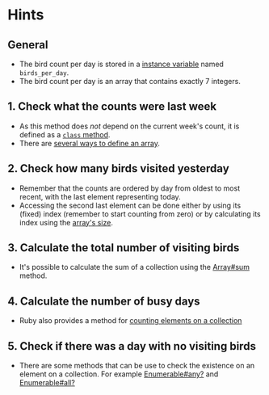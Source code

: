 # Hints

## General

- The bird count per day is stored in a [instance variable][instance-variables] named `birds_per_day`.
- The bird count per day is an array that contains exactly 7 integers.

## 1. Check what the counts were last week

- As this method does _not_ depend on the current week's count, it is defined as a [`class` method][class-method].
- There are [several ways to define an array][array-definition].

## 2. Check how many birds visited yesterday

- Remember that the counts are ordered by day from oldest to most recent, with the last element representing today.
- Accessing the second last element can be done either by using its (fixed) index (remember to start counting from zero) or by calculating its index using the [array's size][array-length].

## 3. Calculate the total number of visiting birds

- It's possible to calculate the sum of a collection using the [Array#sum][array-sum] method.

## 4. Calculate the number of busy days

- Ruby also provides a method for [counting elements on a collection][array-count]

## 5. Check if there was a day with no visiting birds

- There are some methods that can be use to check the existence on an element on a collection. For example [Enumerable#any?][enumerable-any] and [Enumerable#all?][enumerable-all]

[instance-variables]: http://ruby-for-beginners.rubymonstas.org/writing_classes/instance_variables.html
[class-method]: http://www.rubyfleebie.com/2007/04/09/understanding-class-methods-in-ruby/
[array-definition]: https://ruby-doc.org/core-2.7.0/Array.html#class-Array-label-Creating+Arrays
[array-length]: https://ruby-doc.org/core-2.7.0/Array.html#class-Array-label-Obtaining+Information+about+an+Array
[array-sum]: https://ruby-doc.org/core-2.7.0/Array.html#method-i-sum
[array-count]: https://ruby-doc.org/core-2.7.0/Array.html#method-i-count
[enumerable-any]: https://ruby-doc.org/core-2.7.0/Enumerable.html#method-i-any-3F
[enumerable-all]: https://ruby-doc.org/core-2.7.0/Enumerable.html#method-i-all-3F

